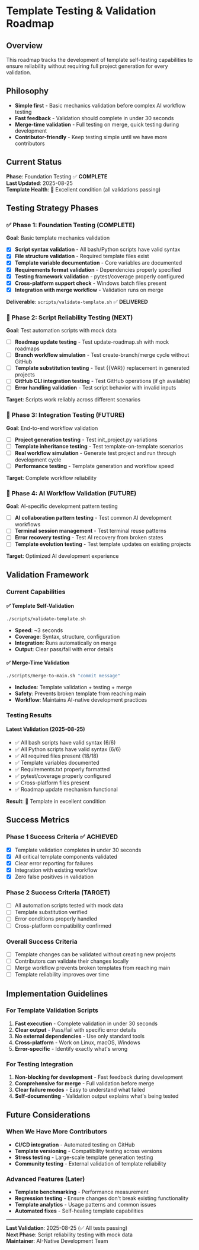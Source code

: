 # Template Testing & Validation Roadmap

## Overview

This roadmap tracks the development of template self-testing capabilities to ensure reliability without requiring full project generation for every validation.

## Philosophy

- **Simple first** - Basic mechanics validation before complex AI workflow testing
- **Fast feedback** - Validation should complete in under 30 seconds
- **Merge-time validation** - Full testing on merge, quick testing during development
- **Contributor-friendly** - Keep testing simple until we have more contributors

## Current Status

**Phase**: Foundation Testing ✅ **COMPLETE**  
**Last Updated**: 2025-08-25  
**Template Health**: 🎉 Excellent condition (all validations passing)

## Testing Strategy Phases

### ✅ **Phase 1: Foundation Testing (COMPLETE)**

**Goal**: Basic template mechanics validation

- [x] **Script syntax validation** - All bash/Python scripts have valid syntax
- [x] **File structure validation** - Required template files exist
- [x] **Template variable documentation** - Core variables are documented
- [x] **Requirements format validation** - Dependencies properly specified
- [x] **Testing framework validation** - pytest/coverage properly configured
- [x] **Cross-platform support check** - Windows batch files present
- [x] **Integration with merge workflow** - Validation runs on merge

**Deliverable**: `scripts/validate-template.sh` ✅ **DELIVERED**

### 🎯 **Phase 2: Script Reliability Testing (NEXT)**

**Goal**: Test automation scripts with mock data

- [ ] **Roadmap update testing** - Test update-roadmap.sh with mock roadmaps
- [ ] **Branch workflow simulation** - Test create-branch/merge cycle without GitHub
- [ ] **Template substitution testing** - Test {{VAR}} replacement in generated projects
- [ ] **GitHub CLI integration testing** - Test GitHub operations (if gh available)
- [ ] **Error handling validation** - Test script behavior with invalid inputs

**Target**: Scripts work reliably across different scenarios

### 🔮 **Phase 3: Integration Testing (FUTURE)**

**Goal**: End-to-end workflow validation

- [ ] **Project generation testing** - Test init_project.py variations
- [ ] **Template inheritance testing** - Test template-on-template scenarios
- [ ] **Real workflow simulation** - Generate test project and run through development cycle
- [ ] **Performance testing** - Template generation and workflow speed

**Target**: Complete workflow reliability

### 🤖 **Phase 4: AI Workflow Validation (FUTURE)**

**Goal**: AI-specific development pattern testing

- [ ] **AI collaboration pattern testing** - Test common AI development workflows
- [ ] **Terminal session management** - Test terminal reuse patterns
- [ ] **Error recovery testing** - Test AI recovery from broken states
- [ ] **Template evolution testing** - Test template updates on existing projects

**Target**: Optimized AI development experience

## Validation Framework

### Current Capabilities

#### ✅ **Template Self-Validation**

```bash
./scripts/validate-template.sh
```

- **Speed**: ~3 seconds
- **Coverage**: Syntax, structure, configuration
- **Integration**: Runs automatically on merge
- **Output**: Clear pass/fail with error details

#### ✅ **Merge-Time Validation**

```bash
./scripts/merge-to-main.sh "commit message"
```

- **Includes**: Template validation + testing + merge
- **Safety**: Prevents broken template from reaching main
- **Workflow**: Maintains AI-native development practices

### Testing Results

#### Latest Validation (2025-08-25)

- ✅ All bash scripts have valid syntax (6/6)
- ✅ All Python scripts have valid syntax (6/6)
- ✅ All required files present (18/18)
- ✅ Template variables documented
- ✅ Requirements.txt properly formatted
- ✅ pytest/coverage properly configured
- ✅ Cross-platform files present
- ✅ Roadmap update mechanism functional

**Result**: 🎉 Template in excellent condition

## Success Metrics

### Phase 1 Success Criteria ✅ **ACHIEVED**

- [x] Template validation completes in under 30 seconds
- [x] All critical template components validated
- [x] Clear error reporting for failures
- [x] Integration with existing workflow
- [x] Zero false positives in validation

### Phase 2 Success Criteria (TARGET)

- [ ] All automation scripts tested with mock data
- [ ] Template substitution verified
- [ ] Error conditions properly handled
- [ ] Cross-platform compatibility confirmed

### Overall Success Criteria

- [ ] Template changes can be validated without creating new projects
- [ ] Contributors can validate their changes locally
- [ ] Merge workflow prevents broken templates from reaching main
- [ ] Template reliability improves over time

## Implementation Guidelines

### For Template Validation Scripts

1. **Fast execution** - Complete validation in under 30 seconds
2. **Clear output** - Pass/fail with specific error details
3. **No external dependencies** - Use only standard tools
4. **Cross-platform** - Work on Linux, macOS, Windows
5. **Error-specific** - Identify exactly what's wrong

### For Testing Integration

1. **Non-blocking for development** - Fast feedback during development
2. **Comprehensive for merge** - Full validation before merge
3. **Clear failure modes** - Easy to understand what failed
4. **Self-documenting** - Validation output explains what's being tested

## Future Considerations

### When We Have More Contributors

- **CI/CD integration** - Automated testing on GitHub
- **Template versioning** - Compatibility testing across versions
- **Stress testing** - Large-scale template generation testing
- **Community testing** - External validation of template reliability

### Advanced Features (Later)

- **Template benchmarking** - Performance measurement
- **Regression testing** - Ensure changes don't break existing functionality
- **Template analytics** - Usage patterns and common issues
- **Automated fixes** - Self-healing template capabilities

---

**Last Validation**: 2025-08-25 (✅ All tests passing)  
**Next Phase**: Script reliability testing with mock data  
**Maintainer**: AI-Native Development Team
